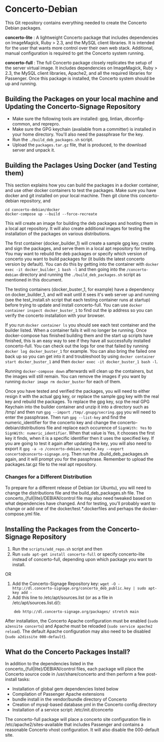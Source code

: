 # Concerto-Debian

This Git repository contains everything needed to create the Concerto Debian packages.

**concerto-lite**
: A lightweight Concerto package that includes dependencies on ImageMagick, Ruby > 2.3, and the MySQL client libraries.  It is intended for the user that wants more control over their own web stack.  Additional, manual configuration is required to get the Concerto system running.

**concerto-full**
: The full Concerto package closely replicates the setup of the server virtual image. It includes dependencies on ImageMagick, Ruby > 2.3, the MySQL client libraries, Apache2, and all the required libraries for Passenger. Once this package is installed, the Concerto system should be up and running.

## Building the Packages on your local machine and Updating the Concerto-Signage Repository

* Make sure the following tools are installed: gpg, lintian, dbconfig-common, and reprepro.
* Make sure the GPG keychain (available from a committer) is installed in your home directory.  You'll also need the passphrase for the key.
* Run the `./build_deb_packages.sh` script.
* Upload the `packages.tar.gz` file, that is produced, to the download server and unpack it.

## Building the Paclages Using Docker (and Testing them)

This section explains how you can build the packages in a docker container, and use other docker containers to test the packages. Make sure you have docker and git installed on your local machine.  Then git clone this concerto-debian repository, and 

```
cd concerto-debian/docker
docker-compose up --build --force-recreate
```

This will create an image for building the deb packages and hosting them in a local apt repository.  It will also create additional images for testing the installation of the packages on various distributions.

The first container (docker_builder_1) will create a sample gpg key, create and sign the packages, and serve them in a local apt repository for testing.  You may want to rebuild the deb packages or specify which version of concerto you want to build packages for (it builds the latest concerto version by default).  You can do this by getting into the container with `docker exec -it docker_builder_1 bash -l` and then going into the `/concerto-debian` directory and running the `./build_deb_packages.sh` script as mentioned in this document.

The testing containers (docker_buster_1, for example) have a dependency on docker_builder_1, and will wait until it sees it's web server up and running (see the test_install.sh script that each testing container runs at startup) before trying to update and install concerto-full.  You can use `docker container inspect docker_buster_1` to find out the ip address so you can verify the concerto installation with your browser.

If you run `docker container ls` you should see each test container and the builder listed.  When a container fails it will no longer be running.  Once docker-compose has finished building them and the start up scripts have finished, this is an easy way to see if they have all successfully installed concerto-full.  You can check out the logs for one that failed by running `docker log docker_buster_1` for example.  You can also bring the failed one back up so you can get into it and troubleshoot by using `docker container start docker_buster_1` and then `docker exec -it docker_buster_1 bash -l`.

Running `docker-compose down` afterwards will clean up the containers, but the images will still remain. You can remove the images if you want by running `docker image rm docker_buster` for each of them.

Once you have tested and verified the packages, you will need to either resign it with the actual gpg key, or replace the sample gpg key with the real key and rebuild the packages.  To replace the gpg key, scp the real GPG Keychain into the builder container and unzip it into a directory such as /tmp/ and then run `gpg --import /tmp/.gnupg/secring.gpg` you will need to enter the passphrase.  Then run `gpg --list-key` and find the numeric_identifier for the concerto key and change the concerto-debian/distributions file and replace each occurence of `SignWith: Yes` to `SignWith: numeric_identifier`. When that value is Yes, it chooses the first key it finds, when it is a specific identifier then it uses the specified key.  If you are going to test it again after updating the key, you will also need to export it `gpg -a -o /concerto-debian/sample.key --export concerto@concerto-signage.org`.  Then run the ./build_deb_packages.sh again, and it will prompt you for the passphrase. Remember to upload the packages.tar.gz file to the real apt repository.

### Changes for a Different Distribution

To prepare for a different release of Debian (or Ubuntu), you will need to change the distributions file and the build_deb_packages.sh file.  The concerto_{full|lite}/DEBIAN/control file may also need tweaked based on what dependencies have changed. And for testing, you'll probably want to change or add one of the docker/test.*.dockerfiles and perhaps the docker-compose.yml file.

## Installing the Packages from the Concerto-Signage Repository

1. Run the `scripts/add_repo.sh` script and then
2. Run `sudo apt-get install concerto-full` or specify concerto-lite instead of concerto-full, depending upon which package you want to install.

OR  

1. Add the Concerto-Signage Repository key: `wget -O - http://dl.concerto-signage.org/concerto_deb_public.key | sudo apt-key add -`
2. Add this line to /etc/apt/sources.list (or as a file in /etc/apt/sources.list.d/):
```
    deb http://dl.concerto-signage.org/packages/ stretch main
```

After installation, the Concerto Apache configuration must be enabled (`sudo a2ensite concerto`) and Apache must be reloaded (`sudo service apache2 reload`). The default Apache configuration may also need to be disabled (`sudo a2dissite 000-default`).

## What do the Concerto Packages Install?

In addition to the dependencies listed in the concerto_{full|lite}/DEBIAN/control files, each package will place the Concerto source code in /usr/share/concerto and then perform a few post-install tasks:

* Installation of global gem dependencies listed below
* Compilation of Passenger Apache extensions
* bundle install in the vendor/bundle directory of Concerto
* Creation of mysql-based database.yml in the Concerto config directory
* Installation of a service script: /etc/init.d/concerto

The concerto-full package will place a concerto site configuration file in /etc/apache2/sites-available that includes Passenger and contains a reasonable Concerto vhost configuration. It will also disable the 000-default site.

